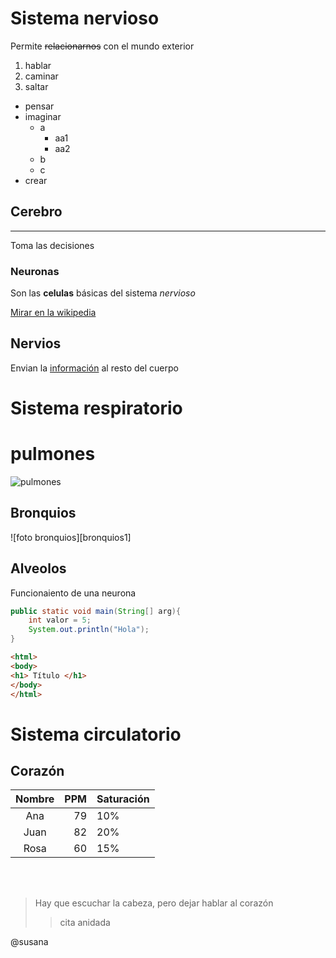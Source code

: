 # Sistema nervioso
Permite ~~relacionarnos~~ con el mundo exterior
1. hablar
2. caminar
3. saltar

* pensar
* imaginar
    * a
        * aa1
        * aa2
    * b
    * c
* crear
## Cerebro
---
Toma las decisiones
### Neuronas
Son las **celulas** básicas del sistema *nervioso*

[Mirar en la wikipedia](https://es.wikipedia.org/wiki/Neurona)
## Nervios
Envian la <u>información</u> al resto del cuerpo

# Sistema respiratorio

# pulmones

![pulmones](https://omniprex.com/wp-content/uploads/2020/07/pulmon.jpg)

## Bronquios
![foto bronquios][bronquios1]
## Alveolos

Funcionaiento de una neurona

``` java
public static void main(String[] arg){
    int valor = 5;
    System.out.println("Hola");
}
```

``` html
<html>
<body>
<h1> Título </h1>
</body>
</html>
```

# Sistema circulatorio

## Corazón

|Nombre| PPM| Saturación|
|:---:|---:|:---|
| Ana  |  79 | 10%|
| Juan |  82 | 20%|
| Rosa |  60 | 15%|

<br>
<br>

> Hay que escuchar la cabeza, pero dejar hablar al corazón
>>cita anidada

@susana
<br>
<br>

[bonquios1]: 
https://sooluciona.com/wp-content/uploads/2019/07/Diferencias-entre-el-bronquio-izquierdo-y-el-bronquio-derecho.jpg
